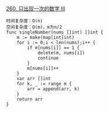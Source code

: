 [260. 只出现一次的数字 III](https://leetcode-cn.com/problems/single-number-iii/)
```golang
时间复杂度：O(n)
空间复杂度：O(m)，m为n/2
func singleNumber(nums []int) []int {
    m := make(map[int]int)
    for i := 0;i < len(nums);i++ {
        if m[nums[i]] == 1 {
            delete(m, nums[i])
            continue
        }
        m[nums[i]]++
    }
    var arr []int
    for k, _ := range m {
        arr = append(arr, k)
    }
    return arr
}
```
